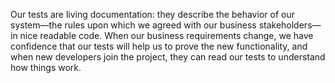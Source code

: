 Our tests are living documentation: they describe the behavior of our system—​the rules upon which we agreed with our business stakeholders—​in nice readable code. When our business requirements change, we have confidence that our tests will help us to prove the new functionality, and when new developers join the project, they can read our tests to understand how things work.
